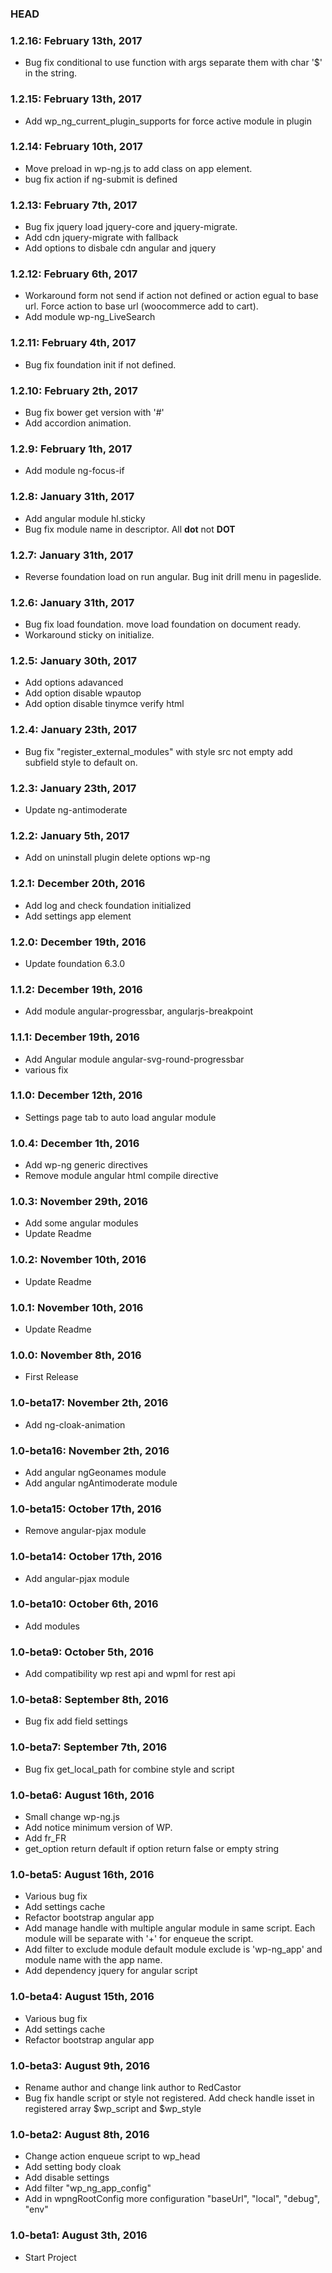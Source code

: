 ### HEAD

### 1.2.16: February 13th, 2017
* Bug fix conditional to use function with args separate them with char '$' in the string.

### 1.2.15: February 13th, 2017
* Add wp_ng_current_plugin_supports for force active module in plugin

### 1.2.14: February 10th, 2017
* Move preload in wp-ng.js to add class on app element.
* bug fix action if ng-submit is defined

### 1.2.13: February 7th, 2017
* Bug fix jquery load jquery-core and jquery-migrate.
* Add cdn jquery-migrate with fallback
* Add options to disbale cdn angular and jquery


### 1.2.12: February 6th, 2017
* Workaround form not send if action not defined or action egual to base url. Force action to base url (woocommerce add to cart).
* Add module wp-ng_LiveSearch

### 1.2.11: February 4th, 2017
* Bug fix foundation init if not defined.

### 1.2.10: February 2th, 2017
* Bug fix bower get version with '#'
* Add accordion animation.

### 1.2.9: February 1th, 2017
* Add module ng-focus-if

### 1.2.8: January 31th, 2017
* Add angular module hl.sticky
* Bug fix module name in descriptor. All __dot__ not __DOT__

### 1.2.7: January 31th, 2017
* Reverse foundation load on run angular. Bug init drill menu in pageslide.

### 1.2.6: January 31th, 2017
* Bug fix load foundation. move load foundation on document ready.
* Workaround sticky on initialize.

### 1.2.5: January 30th, 2017
* Add options adavanced 
* Add option disable wpautop
* Add option disable tinymce verify html

### 1.2.4: January 23th, 2017
* Bug fix "register_external_modules" with style src not empty add subfield style to default on.

### 1.2.3: January 23th, 2017
* Update ng-antimoderate

### 1.2.2: January 5th, 2017
* Add on uninstall plugin delete options wp-ng

### 1.2.1: December 20th, 2016
* Add log and check foundation initialized
* Add settings app element

### 1.2.0: December 19th, 2016
* Update foundation 6.3.0

### 1.1.2: December 19th, 2016
* Add module angular-progressbar, angularjs-breakpoint

### 1.1.1: December 19th, 2016
* Add Angular module angular-svg-round-progressbar
* various fix

### 1.1.0: December 12th, 2016
* Settings page tab to auto load angular module

### 1.0.4: December 1th, 2016
* Add wp-ng generic directives
* Remove module angular html compile directive

### 1.0.3: November 29th, 2016
* Add some angular modules
* Update Readme

### 1.0.2: November 10th, 2016
* Update Readme

### 1.0.1: November 10th, 2016
* Update Readme

### 1.0.0: November 8th, 2016
* First Release

### 1.0-beta17: November 2th, 2016
* Add ng-cloak-animation

### 1.0-beta16: November 2th, 2016
* Add angular ngGeonames module
* Add angular ngAntimoderate module

### 1.0-beta15: October 17th, 2016
* Remove angular-pjax module

### 1.0-beta14: October 17th, 2016
* Add angular-pjax module

### 1.0-beta10: October 6th, 2016
* Add modules

### 1.0-beta9: October 5th, 2016
* Add compatibility wp rest api and wpml for rest api

### 1.0-beta8: September 8th, 2016
* Bug fix add field settings

### 1.0-beta7: September 7th, 2016
* Bug fix get_local_path for combine style and script

### 1.0-beta6: August 16th, 2016
* Small change wp-ng.js 
* Add notice minimum version of WP. 
* Add fr_FR
* get_option return default if option return false or empty string 

### 1.0-beta5: August 16th, 2016
* Various bug fix
* Add settings cache
* Refactor bootstrap angular app
* Add manage handle with multiple angular module in same script. Each module will be separate with '+' for enqueue the script.
* Add filter to exclude module default module exclude is 'wp-ng_app' and module name with the app name.
* Add dependency jquery for angular script

### 1.0-beta4: August 15th, 2016
* Various bug fix
* Add settings cache
* Refactor bootstrap angular app

### 1.0-beta3: August 9th, 2016
* Rename author and change link author to RedCastor
* Bug fix handle script or style not registered. Add check handle isset in registered array $wp_script and $wp_style 

### 1.0-beta2: August 8th, 2016
* Change action enqueue script to wp_head
* Add setting body cloak
* Add disable settings
* Add filter "wp_ng_app_config"
* Add in wpngRootConfig more configuration "baseUrl", "local", "debug", "env"

### 1.0-beta1: August 3th, 2016
* Start Project
